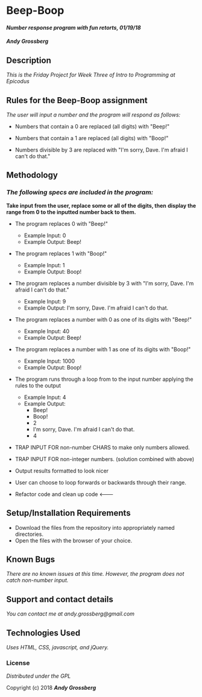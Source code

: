 # Beep-Boop

#### _Number response program with fun retorts, 01/19/18_

#### _**Andy Grossberg**_

## Description

_This is the Friday Project for Week Three of Intro to Programming at Epicodus_

## Rules for the Beep-Boop assignment
  _The user will input a number and the program will respond as follows:_

  * Numbers that contain a 0 are replaced (all digits) with "Beep!"

  * Numbers that contain a 1 are replaced (all digits) with "Boop!"

  * Numbers divisible by 3 are replaced with "I'm sorry, Dave. I'm afraid I can't do that."

## Methodology

### _The following specs are included in the program:_

**Take input from the user, replace some or all of the digits, then**
**display the range from 0 to the inputted number back to them.**

* The program replaces 0 with "Beep!"
  - Example Input: 0
  - Example Output: Beep!

* The program replaces 1 with "Boop!"
  - Example Input: 1
  - Example Output: Boop!

* The program replaces a number divisible by 3 with "I'm sorry, Dave. I'm afraid I can't do that."
  - Example Input: 9
  - Example Output: I'm sorry, Dave. I'm afraid I can't do that.

* The program replaces a number with 0 as one of its digits with "Beep!"
  - Example Input: 40
  - Example Output: Beep!

* The program replaces a number with 1 as one of its digits with "Boop!"
  - Example Input: 1000
  - Example Output: Boop!

* The program runs through a loop from to the input number applying the rules to the output
  - Example Input: 4
  - Example Output:
    * Beep!
    * Boop!
    * 2
    * I'm sorry, Dave. I'm afraid I can't do that.
    * 4

* TRAP INPUT FOR non-number CHARS to make only numbers allowed.

* TRAP INPUT FOR non-integer numbers. (solution combined with above)

* Output results formatted to look nicer

* User can choose to loop forwards or backwards through their range.

* Refactor code and clean up code <---

## Setup/Installation Requirements

* Download the files from the repository into appropriately named directories.
* Open the files with the browser of your choice.

## Known Bugs

_There are no known issues at this time. However, the program does not catch non-number input._

## Support and contact details

_You can contact me at andy.grossberg@gmail.com_

## Technologies Used

_Uses HTML, CSS, javascript, and jQuery._

### License

*Distributed under the GPL*

Copyright (c) 2018 **_Andy Grossberg_**
